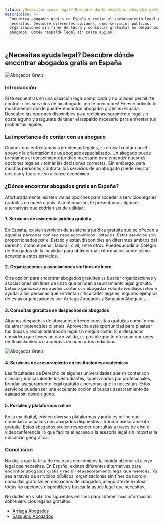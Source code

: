 ```yaml
---
titulo: ¿Necesitas ayuda legal? Descubre dónde encontrar abogados gratis en España
descripcion: >-
  Encuentra abogados gratis en España y recibe el asesoramiento legal que
  necesitas. Descubre diferentes opciones, como servicios públicos,
  organizaciones sin fines de lucro y consultas gratuitas en despachos de
  abogados. Obtén respaldo legal sin coste alguno.
---
```


#

## ¿Necesitas ayuda legal? Descubre dónde encontrar abogados gratis en España

![Abogados Gratis](./img/abogados-gratis-1.webp)

### Introducción

Si te encuentras en una situación legal complicada y no puedes permitirte contratar los servicios de un abogado, ¡no te preocupes! En este artículo te mostraremos dónde puedes encontrar abogados gratis en España. Descubre las opciones disponibles para recibir asesoramiento legal sin coste alguno y asegúrate de tener el respaldo necesario para enfrentar tus problemas legales.

### La importancia de contar con un abogado

Cuando nos enfrentamos a problemas legales, es crucial contar con el apoyo y la orientación de un abogado especializado. Un abogado puede brindarnos el conocimiento jurídico necesario para entender nuestras opciones legales y tomar las decisiones correctas. Sin embargo, para muchas personas, contratar los servicios de un abogado puede resultar costoso y fuera de su alcance económico.

### ¿Dónde encontrar abogados gratis en España?

Afortunadamente, existen varias opciones para acceder a servicios legales gratuitos en nuestro país. A continuación, te presentamos algunas alternativas que podrían ser de utilidad:

#### 1. Servicios de asistencia jurídica gratuita

En España, existen servicios de asistencia jurídica gratuita que se ofrecen a aquellas personas con recursos económicos limitados. Estos servicios son proporcionados por el Estado y están disponibles en diferentes ámbitos del derecho, como el penal, laboral, civil, entre otros. Puedes acudir al Colegio de Abogados de tu localidad para obtener más información sobre cómo acceder a estos servicios.

#### 2. Organizaciones y asociaciones sin fines de lucro

Otra opción para encontrar abogados gratuitos es buscar organizaciones y asociaciones sin fines de lucro que brinden asesoramiento legal gratuito. Estas organizaciones suelen contar con abogados voluntarios dispuestos a ayudar a las personas que enfrentan dificultades legales. Algunos ejemplos de estas organizaciones son Arriaga Abogados y Sanguino Abogados.

#### 3. Consultas gratuitas en despachos de abogados

Algunos despachos de abogados ofrecen consultas gratuitas como forma de atraer potenciales clientes. Aprovecha esta oportunidad para plantear tus dudas y recibir orientación legal sin ningún coste. Si el despacho considera que tienes un caso válido, es posible que te ofrezcan opciones de financiamiento o acuerdos de honorarios reducidos.

![Abogados Gratis](./img/abogados-gratis-2.webp)

#### 4. Servicios de asesoramiento en instituciones académicas

Las facultades de Derecho de algunas universidades suelen contar con clínicas jurídicas donde los estudiantes, supervisados por profesionales, brindan asesoramiento legal gratuito a personas que lo necesitan. Estos servicios pueden ser una excelente opción si buscas asesoramiento de calidad sin coste alguno.

#### 5. Portales y plataformas online

En la era digital, existen diversas plataformas y portales online que conectan a usuarios con abogados dispuestos a brindar asesoramiento gratuito. Estos abogados suelen responder consultas a través de chat o videoconferencia, lo que facilita el acceso a la asesoría legal sin importar la ubicación geográfica.

### Conclusion

No dejes que la falta de recursos económicos te impida obtener el apoyo legal que necesitas. En España, existen diferentes alternativas para encontrar abogados gratis y recibir el asesoramiento legal que mereces. Ya sea a través de servicios públicos, organizaciones sin fines de lucro o consultas gratuitas en despachos de abogados, asegúrate de explorar todas las opciones disponibles y buscar la ayuda legal que necesitas.

No dudes en visitar los siguientes enlaces para obtener más información sobre servicios legales gratuitos:

- [Arriaga Abogados](https://www.arriagaasociados.com)
- [Sanguino Abogados](https://www.sanguinoabogados.com)
